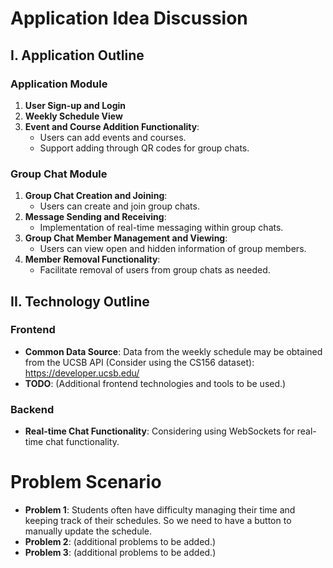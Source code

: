 # Application Idea Discussion

## I. Application Outline

### Application Module
1. **User Sign-up and Login**
2. **Weekly Schedule View**
3. **Event and Course Addition Functionality**: 
    - Users can add events and courses.
    - Support adding through QR codes for group chats.

### Group Chat Module
1. **Group Chat Creation and Joining**: 
    - Users can create and join group chats.
2. **Message Sending and Receiving**: 
	- Implementation of real-time messaging within group chats.
3. **Group Chat Member Management and Viewing**: 
    - Users can view open and hidden information of group members.
4. **Member Removal Functionality**:
	- Facilitate removal of users from group chats as needed.

## II. Technology Outline

### Frontend
- **Common Data Source**: Data from the weekly schedule may be obtained from the UCSB API (Consider using the CS156 dataset): https://developer.ucsb.edu/
- **TODO**: (Additional frontend technologies and tools to be used.)

### Backend
- **Real-time Chat Functionality**: Considering using WebSockets for real-time chat functionality.

# Problem Scenario
 - **Problem 1**: Students often have difficulty managing their time and keeping track of their schedules. So we need to have a button to manually update the schedule.
 - **Problem 2**: (additional problems to be added.)
 - **Problem 3**: (additional problems to be added.)
